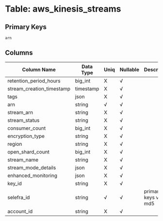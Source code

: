 # Table: aws_kinesis_streams

## Primary Keys 

```
arn
```


## Columns 

|  Column Name   |  Data Type  | Uniq | Nullable | Description | 
|  ----  | ----  | ----  | ----  | ---- | 
| retention_period_hours | big_int | X | √ |  | 
| stream_creation_timestamp | timestamp | X | √ |  | 
| tags | json | X | √ |  | 
| arn | string | √ | √ |  | 
| stream_arn | string | X | √ |  | 
| stream_status | string | X | √ |  | 
| consumer_count | big_int | X | √ |  | 
| encryption_type | string | X | √ |  | 
| region | string | X | √ |  | 
| open_shard_count | big_int | X | √ |  | 
| stream_name | string | X | √ |  | 
| stream_mode_details | json | X | √ |  | 
| enhanced_monitoring | json | X | √ |  | 
| key_id | string | X | √ |  | 
| selefra_id | string | √ | √ | primary keys value md5 | 
| account_id | string | X | √ |  | 


